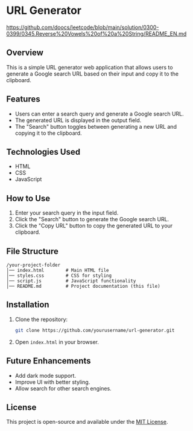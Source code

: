 # URL Generator
https://github.com/doocs/leetcode/blob/main/solution/0300-0399/0345.Reverse%20Vowels%20of%20a%20String/README_EN.md
## Overview
This is a simple URL generator web application that allows users to generate a Google search URL based on their input and copy it to the clipboard.

## Features
- Users can enter a search query and generate a Google search URL.
- The generated URL is displayed in the output field.
- The "Search" button toggles between generating a new URL and copying it to the clipboard.

## Technologies Used
- HTML
- CSS
- JavaScript

## How to Use
1. Enter your search query in the input field.
2. Click the "Search" button to generate the Google search URL.
3. Click the "Copy URL" button to copy the generated URL to your clipboard.

## File Structure
```
/your-project-folder
│── index.html        # Main HTML file
│── styles.css        # CSS for styling
│── script.js         # JavaScript functionality
│── README.md         # Project documentation (this file)
```

## Installation
1. Clone the repository:
   ```sh
   git clone https://github.com/yourusername/url-generator.git
   ```
2. Open `index.html` in your browser.

## Future Enhancements
- Add dark mode support.
- Improve UI with better styling.
- Allow search for other search engines.

## License
This project is open-source and available under the [MIT License](LICENSE).

